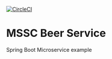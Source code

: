 [![CircleCI](https://dl.circleci.com/status-badge/img/circleci/Hix1Hu3ACqAjcrzVjMcxa7/LTyVuo4zH2Lp791FzB34so/tree/main.svg?style=svg)](https://dl.circleci.com/status-badge/redirect/circleci/Hix1Hu3ACqAjcrzVjMcxa7/LTyVuo4zH2Lp791FzB34so/tree/main)

# MSSC Beer Service

Spring Boot Microservice example